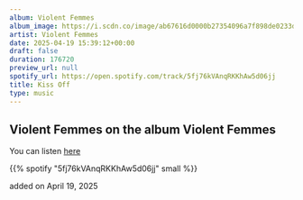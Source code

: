 ```yaml
---
album: Violent Femmes
album_image: https://i.scdn.co/image/ab67616d0000b27354096a7f898de0233d76f626
artist: Violent Femmes
date: 2025-04-19 15:39:12+00:00
draft: false
duration: 176720
preview_url: null
spotify_url: https://open.spotify.com/track/5fj76kVAnqRKKhAw5d06jj
title: Kiss Off
type: music
---
```



## Violent Femmes on the album Violent Femmes

You can listen [here](https://open.spotify.com/track/5fj76kVAnqRKKhAw5d06jj)

{{% spotify "5fj76kVAnqRKKhAw5d06jj" small %}}

added on April 19, 2025